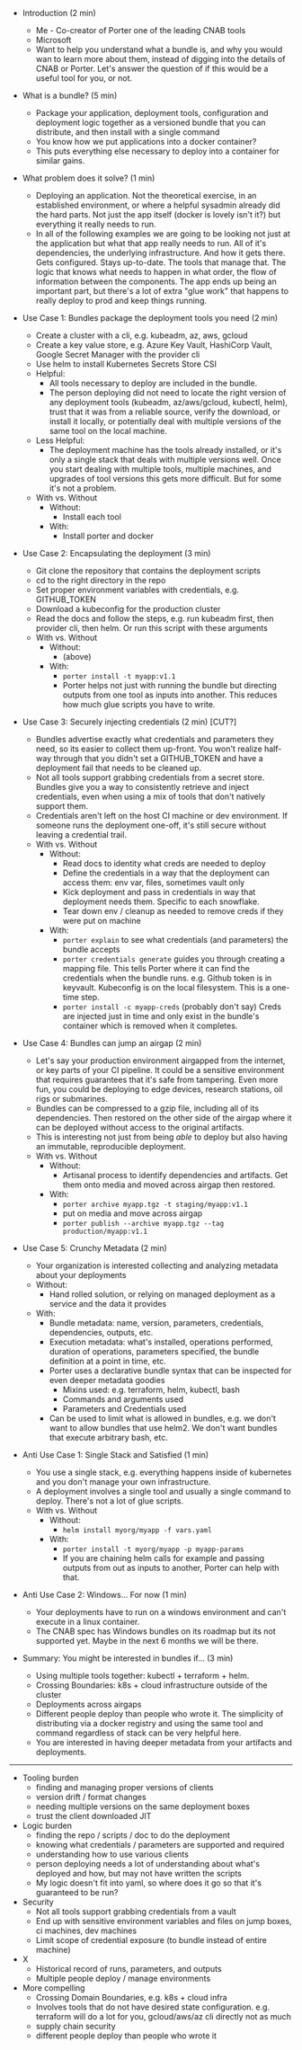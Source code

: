 * Introduction (2 min)
    * Me - Co-creator of Porter one of the leading CNAB tools
    * Microsoft
    * Want to help you understand what a bundle is, and why you would wan to learn more about them, instead of digging into the details of CNAB or Porter. Let's answer the question of if this would be a useful tool for you, or not.
* What is a bundle? (5 min)
    * Package your application, deployment tools, configuration and deployment logic together as a versioned bundle that you can distribute, and then install with a single command
    * You know how we put applications into a docker container?
    * This puts everything else necessary to deploy into a container for similar gains.

* What problem does it solve? (1 min)
    * Deploying an application. Not the theoretical exercise, in an established environment, or where a helpful sysadmin already did the hard parts. Not just the app itself (docker is lovely isn't it?) but everything it really needs to run.
    * In all of the following examples we are going to be looking not just at the application but what that app really needs to run.
      All of it's dependencies, the underlying infrastructure. And how it gets there. Gets configured. Stays up-to-date.
      The tools that manage that. The logic that knows what needs to happen in what order, the flow of information between the components. The app ends up being an important part, but there's a lot of extra "glue work" that happens to really deploy to prod and keep things running.

* Use Case 1: Bundles package the deployment tools you need (2 min)
    * Create a cluster with a cli, e.g. kubeadm, az, aws, gcloud
    * Create a key value store, e.g. Azure Key Vault, HashiCorp Vault, Google Secret Manager with the provider cli
    * Use helm to install Kubernetes Secrets Store CSI
    * Helpful: 
        * All tools necessary to deploy are included in the bundle.
        * The person deploying did not need to locate the right version of any deployment tools (kubeadm, az/aws/gcloud, kubectl, helm), trust that it was from a reliable source, verify the download, or install it locally, or potentially deal with multiple versions of the same tool on the local machine.
    * Less Helpful:
        * The deployment machine has the tools already installed, or it's only a single stack that deals with multiple versions well. Once you start dealing with multiple tools, multiple machines, and upgrades of tool versions this gets more difficult. But for some it's not a problem.
    * With vs. Without
        * Without:
            * Install each tool
        * With:
            * Install porter and docker

* Use Case 2: Encapsulating the deployment (3 min)
    * Git clone the repository that contains the deployment scripts
    * cd to the right directory in the repo
    * Set proper environment variables with credentials, e.g. GITHUB_TOKEN
    * Download a kubeconfig for the production cluster
    * Read the docs and follow the steps, e.g. run kubeadm first, then provider cli, then helm. Or run this script with these arguments
    * With vs. Without
        * Without:
            * (above)
        * With:
            * `porter install -t myapp:v1.1`
            * Porter helps not just with running the bundle but directing outputs from one tool as inputs into another. This reduces how much glue scripts you have to write.

* Use Case 3: Securely injecting credentials (2 min) [CUT?]
    * Bundles advertise exactly what credentials and parameters they need, so its easier to collect them up-front. You won't realize half-way through that you didn't set a GITHUB_TOKEN and have a deployment fail that needs to be cleaned up.
    * Not all tools support grabbing credentials from a secret store. Bundles give you a way to consistently retrieve and inject credentials, even when using a mix of tools that don't natively support them.
    * Credentials aren't left on the host CI machine or dev environment. If someone runs the deployment one-off, it's still secure without leaving a credential trail.
    * With vs. Without
        * Without:
            * Read docs to identity what creds are needed to deploy
            * Define the credentials in a way that the deployment can access them: env var, files, sometimes vault only
            * Kick deployment and pass in credentials in way that deployment needs them. Specific to each snowflake.
            * Tear down env / cleanup as needed to remove creds if they were put on machine
        * With:
            * `porter explain` to see what credentials (and parameters) the bundle accepts
            * `porter credentials generate` guides you through creating a mapping file. This tells Porter where it can
                find the credentials when the bundle runs. e.g. Github token is in keyvault. Kubeconfig is on the local filesystem.
                This is a one-time step.
            * `porter install -c myapp-creds` (probably don't say) Creds are injected just in time and only exist in the bundle's container which is removed when it completes.

* Use Case 4: Bundles can jump an airgap (2 min)
    * Let's say your production environment airgapped from the internet, or key parts of your CI pipeline. It could be a sensitive
      environment that requires guarantees that it's safe from tampering. Even more fun, you could be deploying to edge devices, 
      research stations, oil rigs or submarines.
    * Bundles can be compressed to a gzip file, including all of its dependencies. Then restored on the
      other side of the airgap where it can be deployed without access to the original artifacts.
    * This is interesting not just from being _able_ to deploy but also having an immutable, reproducible deployment.
    * With vs. Without
        * Without:
            * Artisanal process to identify dependencies and artifacts. Get them onto media and moved across airgap then restored.
        * With:
            * `porter archive myapp.tgz -t staging/myapp:v1.1`
            * put on media and move across airgap
            * `porter publish --archive myapp.tgz --tag production/myapp:v1.1`

* Use Case 5: Crunchy Metadata (2 min)
    * Your organization is interested collecting and analyzing metadata about your deployments
    * Without:
        * Hand rolled solution, or relying on managed deployment as a service and the data it provides
    * With:
        * Bundle metadata: name, version, parameters, credentials, dependencies, outputs, etc.
        * Execution metadata: what's installed, operations performed, duration of operations, parameters specified, the bundle definition at a point in time, etc.
        * Porter uses a declarative bundle syntax that can be inspected for even deeper metadata goodies
            * Mixins used: e.g. terraform, helm, kubectl, bash
            * Commands and arguments used
            * Parameters and Credentials used
        * Can be used to limit what is allowed in bundles, e.g. we don't want to allow bundles that use helm2. We don't want bundles that execute arbitrary bash, etc.

* Anti Use Case 1: Single Stack and Satisfied (1 min)
    * You use a single stack, e.g. everything happens inside of kubernetes and you don't manage your own infrastructure.
    * A deployment involves a single tool and usually a single command to deploy. There's not a lot of glue scripts.
    * With vs. Without
        * Without:
            * `helm install myorg/myapp -f vars.yaml`
        * With:
            * `porter install -t myorg/myapp -p myapp-params`
            * If you are chaining helm calls for example and passing outputs from out as inputs to another, Porter can help with that.
    
* Anti Use Case 2: Windows... For now (1 min)
    * Your deployments have to run on a windows environment and can't execute in a linux container.
    * The CNAB spec has Windows bundles on its roadmap but its not supported yet. Maybe in the next 6 months we will be there.

* Summary: You might be interested in bundles if... (3 min)
    * Using multiple tools together: kubectl + terraform + helm.
    * Crossing Boundaries: k8s + cloud infrastructure outside of the cluster
    * Deployments across airgaps
    * Different people deploy than people who wrote it. The simplicity of distributing via a docker registry and using the same tool and command regardless of stack can be very helpful here.
    * You are interested in having deeper metadata from your artifacts and deployments.

---

* Tooling burden
    * finding and managing proper versions of clients
    * version drift / format changes
    * needing multiple versions on the same deployment boxes
    * trust the client downloaded JIT
* Logic burden
    * finding the repo / scripts / doc to do the deployment
    * knowing what credentials / parameters are supported and required
    * understanding how to use various clients
    * person deploying needs a lot of understanding about what's deployed and how, but may not have written the scripts
    * My logic doesn't fit into yaml, so where does it go so that it's guaranteed to be run?
* Security
    * Not all tools support grabbing credentials from a vault
    * End up with sensitive environment variables and files on jump boxes, ci machines, dev machines
    * Limit scope of credential exposure (to bundle instead of entire machine)
* X
    * Historical record of runs, parameters, and outputs
    * Multiple people deploy / manage environments
* More compelling 
    * Crossing Domain Boundaries, e.g. k8s + cloud infra
    * Involves tools that do not have desired state configuration. e.g. terraform will do a lot for you, gcloud/aws/az cli directly not as much
    * supply chain security
    * different people deploy than people who wrote it
